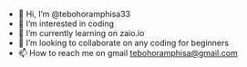- 👋 Hi, I’m @tebohoramphisa33
- 👀 I’m interested in coding
- 🌱 I’m currently learning on zaio.io
- 💞️ I’m looking to collaborate on any coding for beginners 
- 📫 How to reach me on gmail tebohoramphisa@gmail.com

<!---
tebohoramphisa33/tebohoramphisa33 is a ✨ special ✨ repository because its `README.md` (this file) appears on your GitHub profile.
You can click the Preview link to take a look at your changes.
--->
